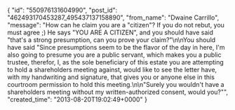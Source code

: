  {
   "id": "550976131604990",
   "post_id": "462493170453287_495437137158890",
   "from_name": "Dwaine Carrillo",
   "message": "How can he claim you are a \"citizen\"? If you do not rebut, you must agree ;) He says \"YOU ARE A CITIZEN\", and you should have said \"that's a strong presumption, can you prove your claim?\"\n\nYou should have said \"Since presumptions seem to be the flavor of the day in here, I'm also going to presume you are a public servant, which makes you a public trustee, therefor, I, as the sole beneficiary of this estate you are attempting to hold a shareholders meeting against, would like to see the letter have, with my handwriting and signature, that gives you or anyone else in this courtroom permission to hold this meeting.\n\n\"Surely you wouldn't have a shareholders meeting without my written-authorized consent, would you?\"",
   "created_time": "2013-08-20T19:02:49+0000"
 }

